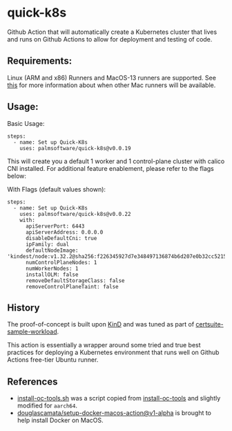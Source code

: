 # quick-k8s
Github Action that will automatically create a Kubernetes cluster that lives and runs on Github Actions to allow for deployment and testing of code.

## Requirements:

Linux (ARM and x86) Runners and MacOS-13 runners are supported.  See [this](https://github.com/marketplace/actions/setup-docker-on-macos#arm64-processors-m1-m2-m3-series-used-on-macos-14-images-are-unsupported) for more information about when other Mac runners will be available.

## Usage:

Basic Usage:
```
steps:
  - name: Set up Quick-K8s
    uses: palmsoftware/quick-k8s@v0.0.19
```

This will create you a default 1 worker and 1 control-plane cluster with calico CNI installed.  For additional feature enablement, please refer to the flags below:

With Flags (default values shown):

```
steps:
  - name: Set up Quick-K8s
    uses: palmsoftware/quick-k8s@v0.0.22
    with:
      apiServerPort: 6443
      apiServerAddress: 0.0.0.0
      disableDefaultCni: true
      ipFamily: dual
      defaultNodeImage: 'kindest/node:v1.32.2@sha256:f226345927d7e348497136874b6d207e0b32cc52154ad8323129352923a3142f'
      numControlPlaneNodes: 1
      numWorkerNodes: 1
      installOLM: false
      removeDefaultStorageClass: false
      removeControlPlaneTaint: false
```

## History

The proof-of-concept is built upon [KinD](https://github.com/kubernetes-sigs/kind) and was tuned as part of [certsuite-sample-workload](https://github.com/redhat-best-practices-for-k8s/certsuite-sample-workload).

This action is essentially a wrapper around some tried and true best practices for deploying a Kubernetes environment that runs well on Github Actions free-tier Ubuntu runner.

## References

- [install-oc-tools.sh](./scripts/install-oc-tools.sh) was a script copied from [install-oc-tools](https://github.com/cptmorgan-rh/install-oc-tools) and slightly modified for `aarch64`.
- [douglascamata/setup-docker-macos-action@v1-alpha](https://github.com/marketplace/actions/setup-docker-on-macos) is brought to help install Docker on MacOS.
